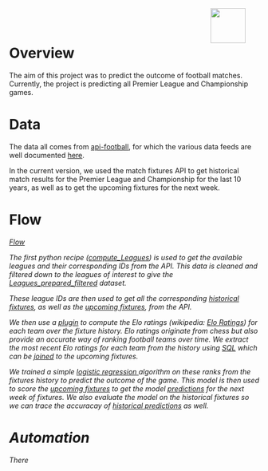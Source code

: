<img src="/static/dataiku/images/dss-logo-about.png" width="70" style="float: right; margin-right: 30px" />
<br></br>

# Overview
The aim of this project was to predict the outcome of football matches. Currently, the project is predicting all Premier League and Championship games.

# Data
The data all comes from [api-football](https://www.api-football.com/), for which the various data feeds are well documented [here](https://www.api-football.com/documentation#documentation-v239-api-architecture).

In the current version, we used the match fixtures API to get historical match results for the Premier League and Championship for the last 10 years, as well as to get the upcoming fixtures for the next week.

# Flow
<p class="text-center">
<a href="/projects/DKU_CUSTOMER_LIFETIME_VALUE/flow/"  class="btn btn-datasets-color btn-cta-big-mod"><i class="icon-dku-sample_project" class="btn-cta-big-mod-icon" />Flow</a>
</p>

The first python recipe ([compute_Leagues](recipe:compute_Leagues)) is used to get the available leagues and their corresponding IDs from the API. This data is cleaned and filtered down to the leagues of interest to give the [Leagues_prepared_filtered](dataset:Leagues_prepared_filtered) dataset.

These league IDs are then used to get all the corresponding [historical fixtures](dataset:Fixtures_prepared), as well as the [upcoming fixtures](dataset:Upcoming_Fixtures_prepared), from the API.

We then use a [plugin](recipe:compute_Team_Elo_Ranks) to compute the Elo ratings (wikipedia: [Elo Ratings](https://en.wikipedia.org/wiki/Elo_rating_system)) for each team over the fixture history. Elo ratings originate from chess but also provide an accurate way of ranking football teams over time. We extract the most recent Elo ratings for each team from the history using [SQL](recipe:compute_Latest_Team_Elo_Ranks) which can be [joined](recipe:compute_Upcoming_Fixtures_EloFeatures) to the upcoming fixtures.

We trained a simple [logistic regression ](saved_model:STX882mM) algorithm on these ranks from the fixtures history to predict the outcome of the game. This model is then used to score the  [upcoming fixtures](dataset:Upcoming_Fixtures_prepared) to get the model [predictions](dataset:Upcoming_Fixtures_EloFeatures_scored) for the next week of fixtures. We also evaluate the model on the historical fixtures so we can trace the accuracay of [historical predictions](dataset:Historical_Fixtures_Evaluated) as well.

# Automation
There 